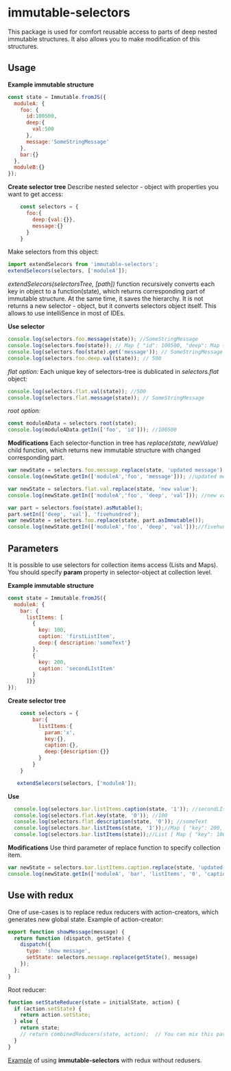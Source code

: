 # immutable-selectors
This package is used for comfort reusable access to parts of deep nested immutable structures. It also allows you to make modification of this structures.
## Usage
**Example immutable structure**
```javascript
const state = Immutable.fromJS({
  moduleA: {
    foo: {
      id:100500,
      deep:{
        val:500
      },
      message:'SomeStringMessage'
    },
    bar:{}
  },
  moduleB:{}
});
```
**Create selector tree**
Describe nested selector - object with properties you want to get access:
```javascript
    const selectors = {
      foo:{
        deep:{val:{}},
        message:{}
      }
    }
```
Make selectors from this object:
```javascript
import extendSelecors from 'immutable-selectors';
extendSelecors(selectors, ['moduleA']);
```
*extendSelecors(selectorsTree, [path])* function recursively converts each key in object to a function(state), which returns corresponding part of immutable structure. At the same time, it saves the hierarchy. It is not returns a new selector - object, but it converts selectors object itself. This allows to use intelliSence in most of IDEs.

**Use selector**
```javascript
console.log(selectors.foo.message(state)); //SomeStringMessage
console.log(selectors.foo(state)); // Map { "id": 100500, "deep": Map { "val": 500 }, "message": "SomeStringMessage" }
console.log(selectors.foo(state).get('message')); // SomeStringMessage
console.log(selectors.foo.deep.val(state)); // 500
```

*flat option:*
Each unique key of selectors-tree is dublicated in *selectors.flat* object:
```javascript
console.log(selectors.flat.val(state)); //500
console.log(selectors.flat.message(state)); // SomeStringMessage
```
*root option:*
```javascript
const moduleAData = selectors.root(state);
console.log(moduleAData.getIn(['foo', 'id'])); //100500
```

**Modifications**
Each selector-function in tree has *replace(state, newValue)* child function, which returns new immutable structure with changed corresponding part.
```javascript
var newState = selectors.foo.message.replace(state, 'updated message');
console.log(newState.getIn(['moduleA','foo', 'message'])); //updated message
```
```javascript
var newState = selectors.flat.val.replace(state, 'new value');
console.log(newState.getIn(['moduleA','foo', 'deep', 'val'])); //new value
```
```javascript
var part = selectors.foo(state).asMutable();
part.setIn(['deep', 'val'], 'fivehundred');
var newState = selectors.foo.replace(state, part.asImmutable());
console.log(newState.getIn(['moduleA','foo', 'deep', 'val']));//fivehundred
```

## Parameters
It is possible to use selectors for collection items access (Lists and Maps). You should specify **param** property in selector-object at collection level.

**Example immutable structure**
```javascript
const state = Immutable.fromJS({
  moduleA: {
    bar: {
      listItems: [
        {
          key: 100,
          caption: 'firstListItem',
          deep:{ description:'someText'}
        },
        {
          key: 200,
          caption: 'secondLIstItem'
        }
      ]}}
});
```
**Create selector tree**
```javascript
    const selectors = {
        bar:{
          listItems:{
            param:'x',
            key:{},
            caption:{},
            deep:{description:{}}
          }
        }
    }

   extendSelecors(selectors, ['moduleA']);
   ```

**Use**
```javascript
  console.log(selectors.bar.listItems.caption(state, '1')); //secondLIstItem
  console.log(selectors.flat.key(state, '0')); //100
  console.log(selectors.flat.description(state, '0')); //someText
  console.log(selectors.bar.listItems(state, '1'));//Map { "key": 200, "caption": "secondLIstItem" }
  console.log(selectors.bar.listItems(state));//List [ Map { "key": 100, "caption":...

   ```

**Modifications**
Use third parameter of replace function to specify collection item.
```javascript
var newState = selectors.bar.listItems.caption.replace(state, 'updated-first', '0');
console.log(newState.getIn(['moduleA', 'bar', 'listItems', '0', 'caption'])); // updated-first
 ```

## Use with redux
One of use-cases is to replace redux reducers with action-creators, which generates new global state.
Example of action-creator:
```javascript
export function showMessage(message) {
  return function (dispatch, getState) {
    dispatch({
      type: 'show message',
      setState: selectors.message.replace(getState(), message)
    });
  };
}
 ```
Root reducer:
```javascript
function setStateReducer(state = initialState, action) {
  if (action.setState) {
    return action.setState;
  } else {
    return state;
    // return combinedReducers(state, action);  // You can mix this pattern with classical combineReducers - function.
  }
}
 ```
[Example](https://github.com/dmitrii-khr/selectorsTreeExample) of using **immutable-selectors** with redux without redusers.
